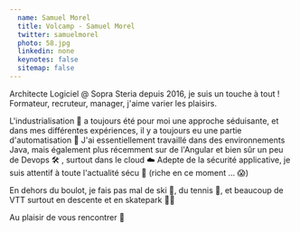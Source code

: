 ```yaml
---
  name: Samuel Morel
  title: Volcamp - Samuel Morel
  twitter: samuelmorel
  photo: 58.jpg
  linkedin: none
  keynotes: false
  sitemap: false
---
```

Architecte Logiciel @ Sopra Steria depuis 2016, je suis un touche à tout !
Formateur, recruteur, manager, j'aime varier les plaisirs.

L'industrialisation 🚀 a toujours été pour moi une approche séduisante, et dans mes différentes expériences, il y a toujours eu une partie d'automatisation 🤖
J'ai essentiellement travaillé dans des environnements Java, mais également plus récemment sur de l'Angular et bien sûr un peu de Devops 🛠 , surtout dans le cloud ☁
Adepte de la sécurité applicative, je suis attentif à toute l'actualité sécu 🔐 (riche en ce moment ... 😱)

En dehors du boulot, je fais pas mal de ski 🎿, du tennis 🎾, et beaucoup de VTT surtout en descente et en skatepark 🚵‍♀️

Au plaisir de vous rencontrer 👋
